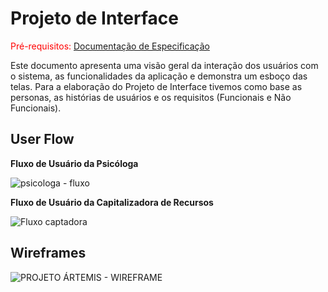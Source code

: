 
# Projeto de Interface

<span style="color:red">Pré-requisitos: <a href="2-Especificação do Projeto.md"> Documentação de Especificação</a></span>

Este documento apresenta uma visão geral da interação dos usuários com o sistema, as funcionalidades da aplicação e demonstra um esboço das telas. Para a elaboração do Projeto de Interface tivemos como base as personas, as histórias de usuários e os requisitos (Funcionais e Não Funcionais).

## User Flow

**Fluxo de Usuário da Psicóloga**

![psicologa - fluxo](https://user-images.githubusercontent.com/128075432/233208094-e37823e4-a043-4422-92cd-e4e53f2848a9.jpeg)

**Fluxo de Usuário da Capitalizadora de Recursos**

![Fluxo captadora](https://user-images.githubusercontent.com/128915549/233166142-f00cc9bc-f9ef-4b75-9e15-e90657d9b949.png)


## Wireframes

![PROJETO ÁRTEMIS - WIREFRAME](https://user-images.githubusercontent.com/129327473/233201909-5666a686-f30a-49a4-9c62-11cfb4557f48.png)

